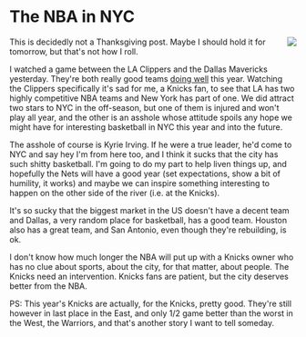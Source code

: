 # The NBA in NYC
<img src="http://scripting.com/images/2019/11/28/kyrieIrving.png" border="0" align="right">This is decidedly not a Thanksgiving post. Maybe I should hold it for tomorrow, but that's not how I roll. 

I watched a game between the LA Clippers and the Dallas Mavericks yesterday. They're both really good teams <a href="http://scripting.com/images/2019/11/28/standingsWestNba.png">doing well</a> this year. Watching the Clippers specifically it's sad for me, a Knicks fan, to see that LA has two highly competitive NBA teams and New York has part of one. We did attract two stars to NYC in the off-season, but one of them is injured and won't play all year, and the other is an asshole whose attitude spoils any hope we might have for interesting basketball in NYC this year and into the future. 

The asshole of course is Kyrie Irving. If he were a true leader, he'd come to NYC and say hey I'm from here too, and I think it sucks that the city has such shitty basketball. I'm going to do my part to help liven things up, and hopefully the Nets will have a good year (set expectations, show a bit of humility, it works) and maybe we can inspire something interesting to happen on the other side of the river (i.e. at the Knicks).

It's so sucky that the biggest market in the US doesn't have a decent team and Dallas, a very random place for basketball, has a good team. Houston also has a great team, and San Antonio, even though they're rebuilding, is ok. 

I don't know how much longer the NBA will put up with a Knicks owner who has no clue about sports, about the city, for that matter, about people. The Knicks need an intervention. Knicks fans are patient, but the city deserves better from the NBA. 

PS: This year's Knicks are actually, for the Knicks, pretty good. They're still however in last place in the East, and only 1/2 game better than the worst in the West, the Warriors, and that's another story I want to tell someday.

